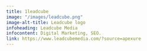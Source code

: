 ```yaml
---
title: 1leadcube
image: "/images/leadcube.png"
image-alt-title: Leadcube logo
infoheading: Leadcube Media
infocontent: Digital Marketing, SEO.
link: https://www.leadcubemedia.com/?source=apexure
---
```


